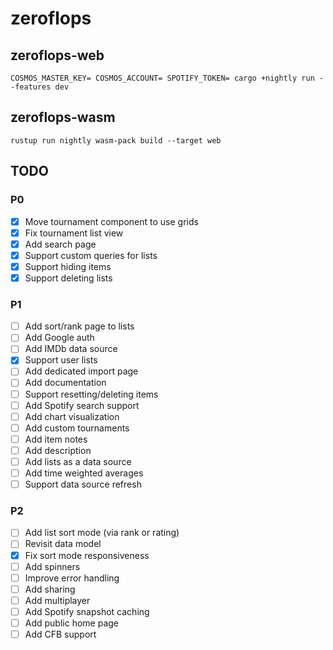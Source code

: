 # zeroflops
## zeroflops-web
```
COSMOS_MASTER_KEY= COSMOS_ACCOUNT= SPOTIFY_TOKEN= cargo +nightly run --features dev
```
## zeroflops-wasm
```
rustup run nightly wasm-pack build --target web
```
## TODO
### P0
- [x] Move tournament component to use grids
- [x] Fix tournament list view
- [x] Add search page
- [x] Support custom queries for lists
- [x] Support hiding items
- [x] Support deleting lists
### P1
- [ ] Add sort/rank page to lists
- [ ] Add Google auth
- [ ] Add IMDb data source
- [x] Support user lists
- [ ] Add dedicated import page
- [ ] Add documentation
- [ ] Support resetting/deleting items
- [ ] Add Spotify search support
- [ ] Add chart visualization
- [ ] Add custom tournaments
- [ ] Add item notes
- [ ] Add description
- [ ] Add lists as a data source
- [ ] Add time weighted averages
- [ ] Support data source refresh
### P2
- [ ] Add list sort mode (via rank or rating)
- [ ] Revisit data model
- [x] Fix sort mode responsiveness
- [ ] Add spinners
- [ ] Improve error handling
- [ ] Add sharing
- [ ] Add multiplayer
- [ ] Add Spotify snapshot caching 
- [ ] Add public home page
- [ ] Add CFB support 
